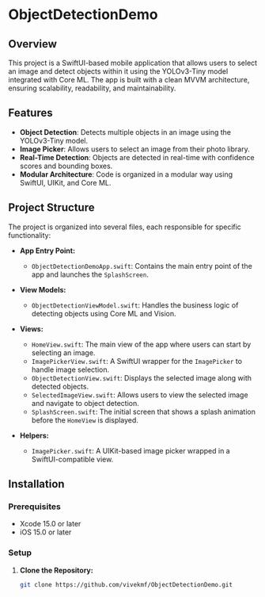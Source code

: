 # ObjectDetectionDemo

## Overview

This project is a SwiftUI-based mobile application that allows users to select an image and detect objects within it using the YOLOv3-Tiny model integrated with Core ML. The app is built with a clean MVVM architecture, ensuring scalability, readability, and maintainability.

## Features

- **Object Detection**: Detects multiple objects in an image using the YOLOv3-Tiny model.
- **Image Picker**: Allows users to select an image from their photo library.
- **Real-Time Detection**: Objects are detected in real-time with confidence scores and bounding boxes.
- **Modular Architecture**: Code is organized in a modular way using SwiftUI, UIKit, and Core ML.

## Project Structure

The project is organized into several files, each responsible for specific functionality:

- **App Entry Point:**
  - `ObjectDetectionDemoApp.swift`: Contains the main entry point of the app and launches the `SplashScreen`.

- **View Models:**
  - `ObjectDetectionViewModel.swift`: Handles the business logic of detecting objects using Core ML and Vision.

- **Views:**
  - `HomeView.swift`: The main view of the app where users can start by selecting an image.
  - `ImagePickerView.swift`: A SwiftUI wrapper for the `ImagePicker` to handle image selection.
  - `ObjectDetectionView.swift`: Displays the selected image along with detected objects.
  - `SelectedImageView.swift`: Allows users to view the selected image and navigate to object detection.
  - `SplashScreen.swift`: The initial screen that shows a splash animation before the `HomeView` is displayed.

- **Helpers:**
  - `ImagePicker.swift`: A UIKit-based image picker wrapped in a SwiftUI-compatible view.

## Installation

### Prerequisites

- Xcode 15.0 or later
- iOS 15.0 or later

### Setup

1. **Clone the Repository:**

   ```bash
   git clone https://github.com/vivekmf/ObjectDetectionDemo.git
